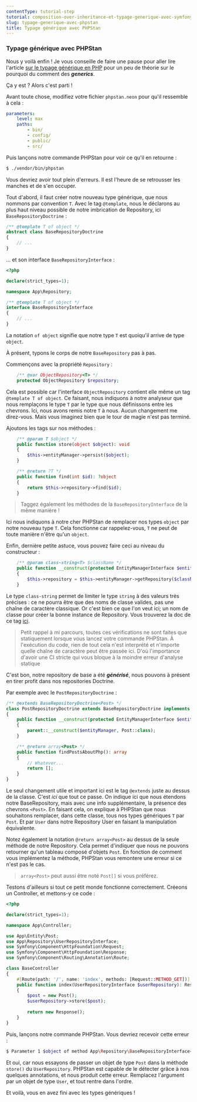 ```yaml
---
contentType: tutorial-step
tutorial: composition-over-inheritance-et-typage-generique-avec-symfony-et-doctrine
slug: typage-generique-avec-phpstan
title: Typage générique avec PHPStan
---
```

### Typage générique avec PHPStan

Nous y voilà enfin ! Je vous conseille de faire une pause pour aller lire l'article [sur le typage générique en PHP](https://blog.eleven-labs.com/fr/typage-generique-en-php/) pour un peu de théorie sur le pourquoi du comment des ***generics***.

Ça y est ? Alors c'est parti !

Avant toute chose, modifiez votre fichier `phpstan.neon` pour qu'il ressemble à cela :

```yaml
parameters:
    level: max
    paths:
        - bin/
        - config/
        - public/
        - src/
```

Puis lançons notre commande PHPStan pour voir ce qu'il en retourne :

```bash
$ ./vendor/bin/phpstan
```

Vous devriez avoir tout plein d'erreurs. Il est l'heure de se retrousser les manches et de s'en occuper.

Tout d'abord, il faut créer notre nouveau type générique, que nous nommons par convention `T`.
Avec le tag `@template`, nous le déclarons au plus haut niveau possible de notre imbrication de Repository, ici `BaseRepositoryDoctrine` :

```php
/** @template T of object */
abstract class BaseRepositoryDoctrine
{
    // ...
}
```

... et son interface `BaseRepositoryInterface` :

```php
<?php

declare(strict_types=1);

namespace App\Repository;

/** @template T of object */
interface BaseRepositoryInterface
{
    // ...
}

```

La notation `of object` signifie que notre type `T` est quoiqu'il arrive de type `object`.

À présent, typons le corps de notre `BaseRepository` pas à pas.

Commençons avec la propriété `Repository` :

```php
    /** @var ObjectRepository<T> */
    protected ObjectRepository $repository;
```

Cela est possible car l'interface `ObjectRepository` contient elle même un tag `@template T of object`. Ce faisant, nous indiquons à notre analyseur que nous remplaçons le type `T` par le type que nous définissons entre les chevrons. Ici, nous avons remis notre `T` à nous. Aucun changement me direz-vous.
Mais vous imaginez bien que le tour de magie n'est pas terminé.

Ajoutons les tags sur nos méthodes :

```php
    /** @param T $object */
    public function store(object $object): void
    {
        $this->entityManager->persist($object);
    }

    /** @return ?T */
    public function find(int $id): ?object
    {
        return $this->repository->find($id);
    }
```

> Taggez également les méthodes de la `BaseRepositoryInterface` de la même manière !

Ici nous indiquons à notre cher PHPStan de remplacer nos types `object` par notre nouveau type `T`. Cela fonctionne car rappelez-vous, `T` ne peut de toute manière n'être qu'un `object`.

Enfin, dernière petite astuce, vous pouvez faire ceci au niveau du constructeur :

```php
    /** @param class-string<T> $className */
    public function __construct(protected EntityManagerInterface $entityManager, string $className)
    {
        $this->repository = $this->entityManager->getRepository($className);
    }
```

Le type `class-string` permet de limiter le type `string` à des valeurs très précises : ce ne pourra être que des noms de classe valides, pas une chaîne de caractère classique. Or c'est bien ce que l'on veut ici; un nom de classe pour créer la bonne instance de Repository.
Vous trouverez la doc de ce tag [ici](https://phpstan.org/writing-php-code/phpdoc-types#class-string).

> Petit rappel à mi parcours, toutes ces vérifications ne sont faites que statiquement lorsque vous lancez votre commande PHPStan. À l'exécution du code, rien de tout cela n'est interprété et n'importe quelle chaîne de caractère peut être passée ici. D'où l'importance d'avoir une CI stricte qui vous bloque à la moindre erreur d'analyse statique

C'est bon, notre repository de base a été ***générisé***, nous pouvons à présent en tirer profit dans nos repositories Doctrine.

Par exemple avec le `PostRepositoryDoctrine` :

```php
/** @extends BaseRepositoryDoctrine<Post> */
class PostRepositoryDoctrine extends BaseRepositoryDoctrine implements PostRepositoryInterface
{
    public function __construct(protected EntityManagerInterface $entityManager)
    {
        parent::__construct($entityManager, Post::class);
    }

    /** @return array<Post> */
    public function findPostsAboutPhp(): array
    {
        // Whatever...
        return [];
    }
}
```

Le seul changement utile et important ici est le tag `@extends` juste au dessus de la classe. C'est *ici* que tout ce passe. 
On indique ici que nous étendons notre BaseRepository, mais avec une info supplémentaire, la présence des chevrons `<Post>`. En faisant cela, on explique à PHPStan que nous souhaitons remplacer, dans cette classe, tous nos types génériques `T` par `Post`. Et par `User` dans notre Repository User en faisant la manipulation équivalente.

Notez également la notation `@return array<Post>` au dessus de la seule méthode de notre Repository. Cela permet d'indiquer que nous ne pouvons retourner qu'un tableau composé d'objets `Post`. En fonction de comment vous implémentez la méthode, PHPStan vous remontere une erreur si ce n'est pas le cas.

> `array<Post>` peut aussi être noté `Post[]` si vous préférez.

Testons d'ailleurs si tout ce petit monde fonctionne correctement.
Créeons un Controller, et mettons-y ce code :

```php
<?php

declare(strict_types=1);

namespace App\Controller;

use App\Entity\Post;
use App\Repository\UserRepositoryInterface;
use Symfony\Component\HttpFoundation\Request;
use Symfony\Component\HttpFoundation\Response;
use Symfony\Component\Routing\Annotation\Route;

class BaseController
{
    #[Route(path: '/', name: 'index', methods: [Request::METHOD_GET])]
    public function index(UserRepositoryInterface $userRepository): Response
    {
        $post = new Post();
        $userRepository->store($post);
        
        return new Response();
    }
}

```

Puis, lançons notre commande PHPStan. Vous devriez recevoir cette erreur :

```bash
$ Parameter 1 $object of method App\Repository\BaseRepositoryInterface<App\Entity\User>::store() expects App\Entity\User, App\Entity\Post given.
```

Et oui, car nous essayons de passer un objet de type `Post` dans la méthode `store()` du `UserRepository`. PHPStan est capable de le détecter grâce à nos quelques annotations, et nous produit cette erreur.
Remplacez l'argument par un objet de type `User`, et tout rentre dans l'ordre.

Et voilà, vous en avez fini avec les types génériques !
